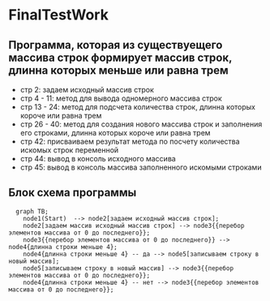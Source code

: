 # FinalTestWork
## Программа, которая из существуещего массива строк формирует массив строк, длинна которых меньше или равна трем

* стр 2: задаем исходный массив строк
* стр 4 - 11: метод для вывода одномерного массива строк
* стр 13 - 24: метод для подсчета количества строк, длинна которых короче или равна трем
* стр 26 - 40: метод для создания нового массива строк и заполнения его строками, длинна которых короче или равна трем
* стр 42: присваиваем результат метода по посчету количества искомых строк переменной
* стр 44: вывод в консоль исходного массива
* стр 45: вывод в консоль массива заполненного искомыми строками

## Блок схема программы

```mermaid
  graph TB;       
    node1(Start)  --> node2[задаем исходный массив строк];
    node2[задаем массив исходный массив строк] --> node3{{перебор элементов массива от 0 до последнего}};
    node3{{перебор элементов массива от 0 до последнего}} --> node4{длинна строки меньше 4};
    node4{длинна строки меньше 4} -- да --> node5[записываем строку в новый массив];
    node5[записываем строку в новый массив] --> node3{{перебор элементов массива от 0 до последнего}};
    node4{длинна строки меньше 4} -- нет --> node3{{перебор элементов массива от 0 до последнего}};
```